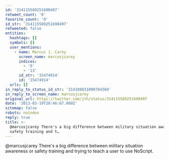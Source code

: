 ```yaml
---
id: '314115589251690497'
retweet_count: '0'
favorite_count: '0'
id_str: '314115589251690497'
retweeted: false
entities:
  hashtags: []
  symbols: []
  user_mentions:
    - name: Marcus J. Carey
      screen_name: marcusjcarey
      indices:
        - '0'
        - '13'
      id_str: '15474914'
      id: '15474914'
  urls: []
in_reply_to_status_id_str: '314108031090704384'
in_reply_to_screen_name: marcusjcarey
original_url: https://twitter.com/jth/status/314115589251690497
date: '2013-03-19T20:46:07.000Z'
sitemap: false
robots: noindex
reply: true
title: >-
  @marcusjcarey There's a big difference between military situation awareness or
  safety training and t…
---
```


@marcusjcarey There's a big difference between military situation awareness or safety training and trying to teach a user to use NoScript.